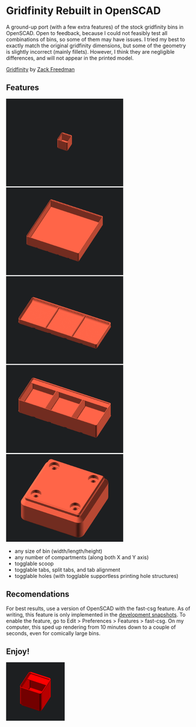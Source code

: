 # Gridfinity Rebuilt in OpenSCAD 

A ground-up port (with a few extra features) of the stock gridfinity bins in OpenSCAD. Open to feedback, because I could not feasibly test all combinations of bins, so some of them may have issues. I tried my best to exactly match the original gridfinity dimensions, but some of the geometry is slightly incorrect (mainly fillets). However, I think they are negligible differences, and will not appear in the printed model. 

[Gridfinity](https://www.youtube.com/watch?v=ra_9zU-mnl8) by [Zack Freedman](https://www.youtube.com/c/ZackFreedman/about)

## Features

[<img src="./images/base_dimension.gif" width="320">]()
[<img src="./images/compartment_dimension.gif" width="320">]()
[<img src="./images/height_dimension.gif" width="320">]()
[<img src="./images/tab_dimension.gif" width="320">]()
[<img src="./images/holes_dimension.gif" width="320">]()

- any size of bin (width/length/height)
- any number of compartments (along both X and Y axis)
- togglable scoop
- togglable tabs, split tabs, and tab alignment
- togglable holes (with togglable supportless printing hole structures)

## Recomendations
For best results, use a version of OpenSCAD with the fast-csg feature. As of writing, this feature is only implemented in the [development snapshots](https://openscad.org/downloads.html). To enable the feature, go to Edit > Preferences > Features > fast-csg. On my computer, this sped up rendering from 10 minutes down to a couple of seconds, even for comically large bins.  

## Enjoy!

[<img src="./images/spin.gif" width="160">]()

